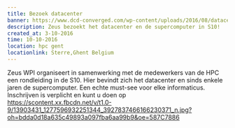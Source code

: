 ```yaml
---
title: Bezoek datacenter
banner: https://www.dcd-converged.com/wp-content/uploads/2016/08/datacenter.jpg
description: Zeus bezoekt het datacenter en de supercomputer in S10!
created_at: 3-10-2016
time: 10-10-2016
location: hpc gent
locationlink: Sterre,Ghent Belgium
---
```


Zeus WPI organiseert in samenwerking met de medewerkers van de HPC een rondleiding in  de S10.
Hier bevindt zich het datacenter en sinds enkele jaren de supercomputer.
Een echte must-see voor elke informaticus.
Inschrijven is verplicht en kunt u doen op https://scontent.xx.fbcdn.net/v/t1.0-9/13903431_1277596932251344_3927837466166230371_n.jpg?oh=bdda0d18a635c49893a097fba6aa99b9&oe=587C7886
